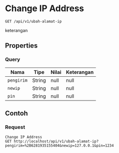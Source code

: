 # Change IP Address
```http
GET /api/v1/ubah-alamat-ip
```
keterangan
## Properties
### Query
Nama | Tipe | Nilai | Keterangan
--- | --- | --- | ---
<code>pengirim</code> | String | null | null
<code>newip</code> | String | null | null
<code>pin</code> | String | null | null

## Contoh

### Request
```http
Change IP Address
GET http://localhost/api/v1/ubah-alamat-ip?pengirim=%2B6281935155404&newip=127.0.0.1&pin=1234
```

